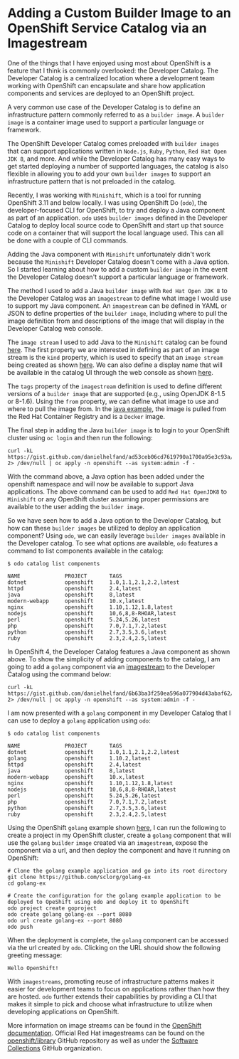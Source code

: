 # Adding a Custom Builder Image to an OpenShift Service Catalog via an Imagestream

One of the things that I have enjoyed using most about OpenShift is a feature
that I think is commonly overlooked: the Developer Catalog. The Developer Catalog
is a centralized location where a development team working with OpenShift can
encapsulate and share how application components and services are deployed to an
OpenShift project.

A very common use case of the Developer Catalog is to define an infrastructure
pattern commonly referred to as a `builder image`. A `builder image` is a container
image used to support a particular language or framework.

The OpenShift Developer Catalog comes preloaded with `builder images` that can
support applications written in `Node.js`, `Ruby`, `Python`, `Red Hat Open JDK 8`,
and more. And while the Developer Catalog has many easy ways to get started
deploying a number of supported languages, the catalog is also flexible in allowing
you to add your own `builder images` to support an infrastructure pattern that is
not preloaded in the catalog.

Recently, I was working with `Minishift`, which is a tool for running OpenShift
3.11 and below locally. I was using OpenShift Do (`odo`), the developer-focused CLI
for OpenShift, to try and deploy a Java component as part of an application. `odo`
uses `builder images` defined in the Developer Catalog to deploy local source
code to OpenShift and start up that source code on a container that will support
the local language used. This can all be done with a couple of CLI commands.

Adding the Java component with `Minishift` unfortunately didn't work because the
`Minishift` Developer Catalog doesn't come with a Java option. So I started
learning about how to add a custom `builder image` in the event the Developer
Catalog doesn't support a particular language or framework.

The method I used to add a Java `builder image` with `Red Hat Open JDK 8` to the
Developer Catalog was an `imagestream` to define what image I would use
to support my Java component. An `imagestream` can be defined in YAML or JSON to
define properties of the `builder image`, including where to pull the image definition
from and descriptions of the image that will display in the Developer Catalog
web console.

The `image stream` I used to add Java to the `Minishift` catalog can be found
[here](https://gist.github.com/danielhelfand/ad53ceb06cd7619790a1700a95e3c93a).
The first property we are interested in defining as part of an image stream is the
`kind` property, which is used to specify that an `image stream` being created as
shown [here](https://gist.github.com/danielhelfand/ad53ceb06cd7619790a1700a95e3c93a#file-red-hat-openjdk-8-imagestream-L3).
We can also define a display name that will be available in the catalog UI through
the web console as shown [here](https://gist.github.com/danielhelfand/ad53ceb06cd7619790a1700a95e3c93a#file-red-hat-openjdk-8-imagestream-L9).

The `tags` property of the `imagestream` definition is used to define different versions
of a `builder image` that are supported (e.g., using OpenJDK 8-1.5 or 8-1.6). Using the
`from` property, we can define what image to use and where to pull the image from. In
the [java example](https://gist.github.com/danielhelfand/ad53ceb06cd7619790a1700a95e3c93a#file-red-hat-openjdk-8-imagestream-L28),
the image is pulled from the Red Hat Container Registry and is a `Docker` image.

The final step in adding the Java `builder image` is to login to your OpenShift
cluster using `oc login` and then run the following:

```
curl -kL https://gist.github.com/danielhelfand/ad53ceb06cd7619790a1700a95e3c93a/raw 2> /dev/null | oc apply -n openshift --as system:admin -f -
```

With the command above, a Java option has been added under the openshift namespace
and will now be available to support Java applications. The above command can be
used to add `Red Hat OpenJDK8` to `Minishift` or any OpenShift cluster assuming
proper permissions are available to the user adding the `builder image`.

So we have seen how to add a Java option to the Developer Catalog, but how can these
`builder images` be utilized to deploy an application component? Using `odo`, we
can easily leverage `builder images` available in the Developer catalog. To see
what options are available, `odo` features a command to list components available
in the catalog:

```
$ odo catalog list components

NAME              PROJECT       TAGS
dotnet            openshift     1.0,1.1,2.1,2.2,latest
httpd             openshift     2.4,latest
java              openshift     8,latest
modern-webapp     openshift     10.x,latest
nginx             openshift     1.10,1.12,1.8,latest
nodejs            openshift     10,6,8,8-RHOAR,latest
perl              openshift     5.24,5.26,latest
php               openshift     7.0,7.1,7.2,latest
python            openshift     2.7,3.5,3.6,latest
ruby              openshift     2.3,2.4,2.5,latest
```

In OpenShift 4, the Developer Catalog features a Java component as shown above. To
show the simplicity of adding components to the catalog, I am going to add a `golang`
component via an [imagestream](https://gist.github.com/danielhelfand/6b63ba3f250ea596a077904d43abaf62)
to the Developer Catalog using the command below:

```
curl -kL https://gist.github.com/danielhelfand/6b63ba3f250ea596a077904d43abaf62/raw 2> /dev/null | oc apply -n openshift --as system:admin -f -
```

I am now presented with a `golang` component in my Developer Catalog that I can
use to deploy a `golang` application using `odo`:

```
$ odo catalog list components

NAME              PROJECT       TAGS
dotnet            openshift     1.0,1.1,2.1,2.2,latest
golang            openshift     1.10.2,latest
httpd             openshift     2.4,latest
java              openshift     8,latest
modern-webapp     openshift     10.x,latest
nginx             openshift     1.10,1.12,1.8,latest
nodejs            openshift     10,6,8,8-RHOAR,latest
perl              openshift     5.24,5.26,latest
php               openshift     7.0,7.1,7.2,latest
python            openshift     2.7,3.5,3.6,latest
ruby              openshift     2.3,2.4,2.5,latest
```

Using the OpenShift `golang` example shown [here](https://github.com/sclorg/golang-ex),
I can run the following to create a project in my OpenShift cluster, create a
`golang` component that will use the `golang` `builder` `image` created via an `imagestream`,
expose the component via a url, and then deploy the component and have it running on
OpenShift:

```
# Clone the golang example application and go into its root directory
git clone https://github.com/sclorg/golang-ex
cd golang-ex

# Create the configuration for the golang example application to be deployed to OpeShift using odo and deploy it to OpenShift
odo project create goproject
odo create golang golang-ex --port 8080
odo url create golang-ex --port 8080
odo push
```

When the deployment is complete, the `golang` component can be accessed via the url
created by `odo`. Clicking on the URL should show the following greeting message:

```
Hello OpenShift!
```

With `imagestreams`, promoting reuse of infrastructure patterns makes it easier
for development teams to focus on applications rather than how they are hosted. `odo`
further extends their capabilities by providing a CLI that makes it simple to pick
and choose what infrastructure to utilize when developing applications on OpenShift.

More information on image streams can be found in the [OpenShift documentation](https://docs.openshift.com/container-platform/4.1/openshift_images/images-understand.html#images-imagestream-use_images-understand). Official Red Hat imagestreams
can be found on the [openshift/library](https://github.com/openshift/library/tree/master/community)
GitHub repository as well as under the [Software Collections](https://github.com/sclorg)
GitHub organization.
